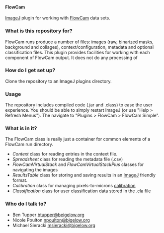 #### FlowCam

[ImageJ](http://rsb.info.nih.gov/ij/) plugin for working with [FlowCam](http://www.fluidimaging.com/) data sets.  

### What is this repository for?

FlowCam runs produce a number of files: images (raw, binarized masks, background and collages), context/configuration, metadata  and optional classification files. This plugin provides facilities for working with each component of FlowCam output.  It does not do any processing of 

### How do I get set up?

Clone the repository to an ImageJ plugins directory.  


### Usage

The repository includes compiled code (.jar and .class) to ease the user experience.  You should be able to simply restart ImageJ (or use "Help > Refresh Menus").  The navigate to "Plugins > FlowCam > FlowCam Simple".


### What is in it?

The FlowCam class is really just a container for common elements of a FlowCam run directory.

+ *Context* class for reading entries in the context file.
+ *Spreadsheet* class for reading the metadata file (.csv)
+ *FlowCamVirtualStack* and *FlowCamVirtualStackPlus* classes for navigating the images
+ *ResultsTable* class for storing and saving results in an [ImageJ](http://rsb.info.nih.gov/ij/developer/api/ij/measure/ResultsTable.html) friendly format.
+ *Calibration* class for managing pixels-to-microns [calibration](http://rsb.info.nih.gov/ij/developer/api/ij/measure/Calibration.html)
+ *Classification* class for user classification data stored in the .cla file


### Who do I talk to?
* Ben Tupper btupper@beigelow.org
* Nicole Poulton npoulton@bigelow.org
* Michael Sieracki msieracki@bigelow.org